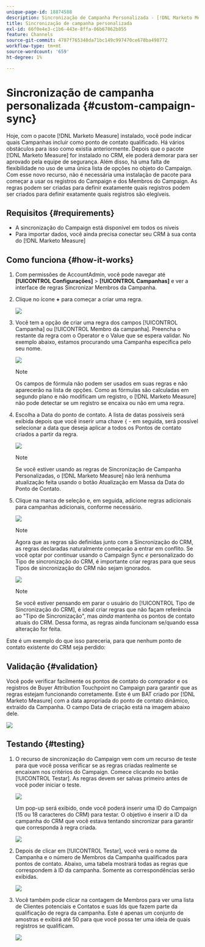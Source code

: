 ```yaml
---
unique-page-id: 18874588
description: Sincronização de Campanha Personalizada - [!DNL Marketo Measure]
title: Sincronização de campanha personalizada
exl-id: 66f0e4e3-c1b6-443e-8ffa-06b67862b855
feature: Channels
source-git-commit: 4787f765348da71bc149c997470ce678ba498772
workflow-type: tm+mt
source-wordcount: '659'
ht-degree: 1%

---
```


# Sincronização de campanha personalizada {#custom-campaign-sync}

Hoje, com o pacote [!DNL Marketo Measure] instalado, você pode indicar quais Campanhas incluir como ponto de contato qualificado. Há vários obstáculos para isso como existia anteriormente. Depois que o pacote [!DNL Marketo Measure] for instalado no CRM, ele poderá demorar para ser aprovado pela equipe de segurança. Além disso, há uma falta de flexibilidade no uso de uma única lista de opções no objeto do Campaign. Com esse novo recurso, não é necessária uma instalação de pacote para começar a usar os registros do Campaign e dos Membros do Campaign. As regras podem ser criadas para definir exatamente quais registros podem ser criados para definir exatamente quais registros são elegíveis.

## Requisitos {#requirements}

* A sincronização do Campaign está disponível em todos os níveis
* Para importar dados, você ainda precisa conectar seu CRM à sua conta do [!DNL Marketo Measure]

## Como funciona {#how-it-works}

1. Com permissões de AccountAdmin, você pode navegar até **[!UICONTROL Configurações]** > **[!UICONTROL Campanhas]** e ver a interface de regras Sincronizar Membros da Campanha.
1. Clique no ícone **+** para começar a criar uma regra.

   ![](assets/1-1.png)

1. Você tem a opção de criar uma regra dos campos [!UICONTROL Campanha] ou [!UICONTROL Membro da campanha]. Preencha o restante da regra com o Operator e o Value que se espera validar. No exemplo abaixo, estamos procurando uma Campanha específica pelo seu nome.

   ![](assets/2-1.png)

   >[!NOTE]
   >
   >Os campos de fórmula não podem ser usados em suas regras e não aparecerão na lista de opções. Como as fórmulas são calculadas em segundo plano e não modificam um registro, o [!DNL Marketo Measure] não pode detectar se um registro se encaixa ou não em uma regra.

1. Escolha a Data do ponto de contato. A lista de datas possíveis será exibida depois que você inserir uma chave `{` - em seguida, será possível selecionar a data que deseja aplicar a todos os Pontos de contato criados a partir da regra.

   ![](assets/3-1.png)

   >[!NOTE]
   >
   >Se você estiver usando as regras de Sincronização de Campanha Personalizadas, o [!DNL Marketo Measure] não lerá nenhuma atualização feita usando o botão Atualização em Massa da Data do Ponto de Contato.

1. Clique na marca de seleção e, em seguida, adicione regras adicionais para campanhas adicionais, conforme necessário.

   ![](assets/4-1.png)

   >[!NOTE]
   >
   >Agora que as regras são definidas junto com a Sincronização do CRM, as regras declaradas naturalmente começarão a entrar em conflito. Se você optar por continuar usando o Campaign Sync _e_ personalizado do Tipo de sincronização do CRM, é importante criar regras para que seus Tipos de sincronização do CRM não sejam ignorados.

   ![](assets/5-1.png)

   >[!NOTE]
   >
   >Se você estiver pensando em parar o usuário do [!UICONTROL Tipo de Sincronização do CRM], é ideal criar regras que não façam referência ao &quot;Tipo de Sincronização&quot;, mas _ainda_ mantenha os pontos de contato atuais do CRM. Dessa forma, as regras ainda funcionam se/quando essa alteração for feita.

Este é um exemplo do que isso pareceria, para que nenhum ponto de contato existente do CRM seja perdido:

## Validação {#validation}

Você pode verificar facilmente os pontos de contato do comprador e os registros de Buyer Attribution Touchpoint no Campaign para garantir que as regras estejam funcionando corretamente. Este é um BAT criado por [!DNL Marketo Measure] com a data apropriada do ponto de contato dinâmico, extraído da Campanha. O campo Data de criação está na imagem abaixo dele.

![](assets/6-1.png)

## Testando {#testing}

1. O recurso de sincronização do Campaign vem com um recurso de teste para que você possa verificar se as regras criadas realmente se encaixam nos critérios do Campaign. Comece clicando no botão [!UICONTROL Testar]. As regras devem ser salvas primeiro antes de você poder iniciar o teste.

   ![](assets/7-1.png)

   Um pop-up será exibido, onde você poderá inserir uma ID do Campaign (15 ou 18 caracteres do CRM) para testar. O objetivo é inserir a ID da campanha do CRM que você estava tentando sincronizar para garantir que corresponda à regra criada.

   ![](assets/8-1.png)

1. Depois de clicar em [!UICONTROL Testar], você verá o nome da Campanha e o número de Membros da Campanha qualificados para pontos de contato. Abaixo, uma tabela mostrará todas as regras que correspondem à ID da campanha. Somente as correspondências serão exibidas.

   ![](assets/9.png)

1. Você também pode clicar na contagem de Membros para ver uma lista de Clientes potenciais e Contatos e suas Ids que fazem parte da qualificação de regra da campanha. Este é apenas um conjunto de amostras e exibirá até 50 para que você possa ter uma ideia de quais registros se qualificam.

   ![](assets/10.png)
